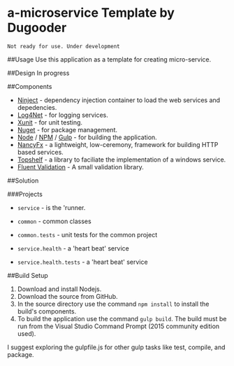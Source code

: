 # a-microservice Template by Dugooder 

`Not ready for use. Under development` 

##Usage
Use this application as a template for creating micro-service.  

##Design
In progress

##Components

* [Ninject](http://www.ninject.org/) - dependency injection container to load the web services and depedencies.
* [Log4Net](https://logging.apache.org/log4net/) - for logging services.
* [Xunit](http://xunit.github.io/) - for unit testing.
* [Nuget](http://nuget.org/) - for package management.
* [Node](https://nodejs.org/) / [NPM](https://www.npmjs.com/) / [Gulp](http://gulpjs.com/) - for building the application.
* [NancyFx](http://nancyfx.org/) - a lightweight, low-ceremony, framework for building HTTP based services.
* [Topshelf](http://topshelf-project.com/) - a library to faciliate the implementation of a windows service.
* [Fluent Validation](https://github.com/JeremySkinner/FluentValidation) - A small validation library.

##Solution

###Projects
* `service` - is the 'runner.  

* `common` - common classes 

* `common.tests` -  unit tests for the common project

* `service.health` - a 'heart beat' service

* `service.health.tests` - a 'heart beat' service

##Build Setup
1. Download and install Nodejs.
2. Download the source from GitHub.
3. In the source directory use the command ```npm install``` to install the build's components.
4. To build the application use the command ```gulp build```.  The build must be run from the Visual Studio Command Prompt (2015 community edition used).

I suggest exploring the gulpfile.js for other gulp tasks like test, compile, and package.